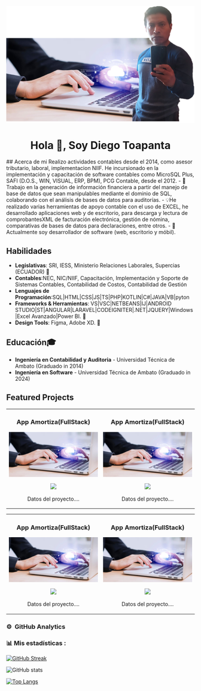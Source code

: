 <!--
**Diego89git/Diego89git** is a ✨ _special_ ✨ repository because its `README.md` (this file) appears on your GitHub profile.

Here are some ideas to get you started:

- 🔭 I’m currently working on ...
- 🌱 I’m currently learning ...
- 👯 I’m looking to collaborate on ...
- 🤔 I’m looking for help with ...
- 💬 Ask me about ...
- 📫 How to reach me: ...
- 😄 Pronouns: ...
- ⚡ Fun fact: ...
-->
<div id="header" align="center">
    <img src="fondo1.png"  />
    <h1 align="center">Hola 👋, Soy Diego Toapanta</h1>
</div>
## Acerca de mi
Realizo actividades contables desde el 2014, como asesor tributario, laboral, implementacion NIIF.
He incursionado en la implementación y capacitación de software contables como MicroSQL Plus, SAFI (D.O.S., WIN, VISUAL, ERP, BPM), PCG Contable, desde el 2012.
- 🚀Trabajo en la generación de información financiera a partir del manejo de base de datos que sean manipulables mediante el dominio de SQL, colaborando con el análisis de bases de datos para auditorías.
- 💡He realizado varias herramientas de apoyo contable con el uso de EXCEL, he desarrollado aplicaciones web y de escritorio, para descarga y lectura de comprobantesXML de facturación electrónica, gestión de nómina, comparativas de bases de datos para declaraciones, entre otros. 
- 🔧Actualmente soy desarrollador de software (web, escritorio y móbil).

## Habilidades
- **Legislativas**: SRI, IESS, Ministerio Relaciones Laborales, Supercias (ECUADOR) 🚀
- **Contables**:NEC, NIC/NIIF, Capacitación, Implementación y Soporte de Sistemas Contables, Contabilidad de Costos, Contabilidad de Gestión
- **Lenguajes de Programación**:SQL|HTML|CSS|JS|TS|PHP|KOTLIN|C#|JAVA|VB|pyton
- **Frameworks & Herramientas**: VS|VSC|NETBEANS|IJ|ANDROID STUDIO|ST|ANGULAR|LARAVEL|CODEIGNITER|.NET|JQUERY|Windows|Excel Avanzado|Power BI. 🔧
- **Design Tools**: Figma, Adobe XD. 🎨

## Educación🎓
- **Ingeniería en Contabilidad y Auditoria** - Universidad Técnica de Ambato (Graduado in 2014)
- **Ingeniería en Software** - Universidad Técnica de Ambato (Graduado in 2024)


## Featured Projects
<table>
<tr>
<td width="50%">
  <h3 align="center">App Amortiza(FullStack)</h3>
  <div align="center">
    <a href="https://github.com/Diego89git/app_amortiza.git" target="_blank"><img src="img.jpg" width="400" alt=""></a>
    <p>
      <a href="https://github.com/ArmijosThais/FrontEnd_Web_BioTest" target="_blank">
        <img src="https://img.shields.io/badge/CODE-ff9?style=for-the-badge&logo=github&logoColor=black">
      </a>
    </p>
    <p>Datos del proyecto....</p>
  </div>                
</td>

<td width="50%">
  <h3 align="center">App Amortiza(FullStack)</h3>
  <div align="center">
    <a href="https://github.com/Diego89git/app_amortiza.git" target="_blank"><img src="img.jpg" width="400" alt=""></a>
    <p>
      <a href="https://github.com/ArmijosThais/FrontEnd_Web_BioTest" target="_blank">
        <img src="https://img.shields.io/badge/CODE-ff9?style=for-the-badge&logo=github&logoColor=black">
      </a>
    </p>
    <p>Datos del proyecto....</p>
  </div>  
</td> 
</table>   
<table>
<tr>
<td width="50%">
    <h3 align="center">App Amortiza(FullStack)</h3>
  <div align="center">
    <a href="https://github.com/Diego89git/app_amortiza.git" target="_blank"><img src="img.jpg" width="400" alt=""></a>
    <p>
      <a href="https://github.com/ArmijosThais/FrontEnd_Web_BioTest" target="_blank">
        <img src="https://img.shields.io/badge/CODE-ff9?style=for-the-badge&logo=github&logoColor=black">
      </a>
    </p>
    <p>Datos del proyecto....</p>
  </div>             
</td>

<td width="50%">
  <h3 align="center">App Amortiza(FullStack)</h3>
  <div align="center">
    <a href="https://github.com/Diego89git/app_amortiza.git" target="_blank"><img src="img.jpg" width="400" alt=""></a>
    <p>
      <a href="https://github.com/ArmijosThais/FrontEnd_Web_BioTest" target="_blank">
        <img src="https://img.shields.io/badge/CODE-ff9?style=for-the-badge&logo=github&logoColor=black">
      </a>
    </p>
    <p>Datos del proyecto....</p>
  </div>  
</td> 
</table>   
</div>

### ⚙️ &nbsp;GitHub Analytics

### 📊 Mis estadísticas :

[![GitHub Streak](https://github-readme-streak-stats.herokuapp.com?user=Diego89git&theme=dark&hide_border=true&locale=es&mode=dayly&card_width=500)](https://git.io/streak-stats)

![GitHub stats](https://github-readme-stats.vercel.app/api?username=Diego89git&show_icons=true&theme=radical)

[![Top Langs](https://github-readme-stats.vercel.app/api/top-langs/?username=Diego89git&theme=tokyonight)](https://github.com/anuraghazra/github-readme-stats)
